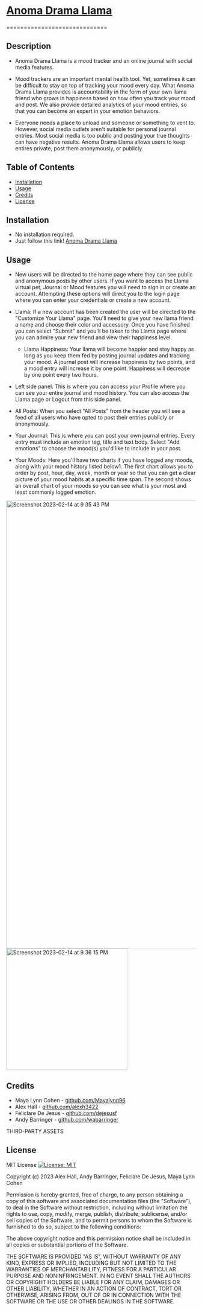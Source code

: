 # [Anoma Drama Llama](anomallama.herokuapp.com)

=============================

## Description

- Anoma Drama Llama is a mood tracker and an online journal with social media features.

- Mood trackers are an important mental health tool. Yet, sometimes it can be difficult to stay on top of tracking your mood every day. What Anoma Drama Llama provides is accountability in the form of your own llama friend who grows in happiness based on how often you track your mood and post. We also provide detailed analytics of your mood entries, so that you can become an expert in your emotion behaviors.

- Everyone needs a place to unload and someone or something to vent to. However, social media outlets aren't suitable for personal journal entries. Most social media is too public and posting your true thoughts can have negative results. Anoma Drama Llama allows users to keep entires private, post them anonymously, or publicly.

## Table of Contents

- [Installation](#installation)
- [Usage](#usage)
- [Credits](#credits)
- [License](#license)

## Installation

- No installation required.
- Just follow this link!  [Anoma Drama Llama](https://anomallama.herokuapp.com)


## Usage

- New users will be directed to the home page where they can see public and anonymous posts by other users. If you want to access the Llama virtual pet, Journal or Mood features you will need to sign in or create an account. Attempting these options will direct you to the login page where you can enter your credentials or create a new account.

- Llama: If a new account has been created the user will be directed to the "Customize Your Llama" page. You'll need to give your new llama friend a name and choose their color and accessory. Once you have finished you can select "Submit" and you'll be taken to the Llama page where you can admire your new friend and view their happiness level.

  - Llama Happiness: Your llama will become happier and stay happy as long as you keep them fed by posting journal updates and tracking your mood. A journal post will increase happiness by two points, and a mood entry will increase it by one point. Happiness will decrease by one point every two hours.

- Left side panel: This is where you can access your Profile where you can see your entire journal and mood history. You can also access the Llama page or Logout from this side panel.

- All Posts: When you select "All Posts" from the header you will see a feed of all users who have opted to post their entries publicly or anonymously.

- Your Journal: This is where you can post your own journal entries. Every entry must include an emotion tag, title and text body. Select "Add emotions" to choose the mood(s) you'd like to include in your post.

- Your Moods: Here you'll have two charts if you have logged any moods, along with your mood history listed below1. The first chart allows you to order by post, hour, day, week, month or year so that you can get a clear picture of your mood habits at a specific time span. The second shows an overall chart of your moods so you can see what is your most and least commonly logged emotion.

 <img width="1187" alt="Screenshot 2023-02-14 at 9 35 43 PM" src="https://user-images.githubusercontent.com/115325648/218942088-e65da350-8e64-4686-ae9d-573c13f68147.png">

<img width="322" alt="Screenshot 2023-02-14 at 9 36 15 PM" src="https://user-images.githubusercontent.com/115325648/218942134-f08f7d53-19aa-44fc-8af1-a66a0646d8b7.png">

## Credits

- Maya Lynn Cohen - [github.com/Mayalynn96](https://github.com/Mayalynn96)
- Alex Hall - [github.com/alexh3422](https://github.com/alexh3422)
- Feliclare De Jesus - [github.com/dejesusf](https://github.com/dejesusf)
- Andy Barringer - [github.com/wabarringer](https://github.com/wabarringer)

THIRD-PARTY ASSETS

## License

MIT License
[![License: MIT](https://img.shields.io/badge/License-MIT-yellow.svg)](https://opensource.org/licenses/MIT)

Copyright (c) 2023 Alex Hall, Andy Barringer, Feliclare De Jesus, Maya Lynn Cohen

Permission is hereby granted, free of charge, to any person obtaining a copy
of this software and associated documentation files (the "Software"), to deal
in the Software without restriction, including without limitation the rights
to use, copy, modify, merge, publish, distribute, sublicense, and/or sell
copies of the Software, and to permit persons to whom the Software is
furnished to do so, subject to the following conditions:

The above copyright notice and this permission notice shall be included in all
copies or substantial portions of the Software.

THE SOFTWARE IS PROVIDED "AS IS", WITHOUT WARRANTY OF ANY KIND, EXPRESS OR
IMPLIED, INCLUDING BUT NOT LIMITED TO THE WARRANTIES OF MERCHANTABILITY,
FITNESS FOR A PARTICULAR PURPOSE AND NONINFRINGEMENT. IN NO EVENT SHALL THE
AUTHORS OR COPYRIGHT HOLDERS BE LIABLE FOR ANY CLAIM, DAMAGES OR OTHER
LIABILITY, WHETHER IN AN ACTION OF CONTRACT, TORT OR OTHERWISE, ARISING FROM,
OUT OF OR IN CONNECTION WITH THE SOFTWARE OR THE USE OR OTHER DEALINGS IN THE
SOFTWARE.
